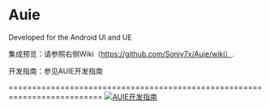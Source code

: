 Auie
====

Developed for the Android UI and UE

集成预览：请参照右侧Wiki（https://github.com/Soniy7x/Auie/wiki）.

开发指南：参见AUIE开发指南

==========================================================================
 [![AUIE开发指南](https://github.com/Soniy7x/Auie/blob/master/Auie/auie.png)](http://wiki.auie.org)
